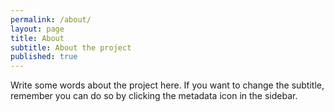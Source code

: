 ```yaml
---
permalink: /about/
layout: page
title: About
subtitle: About the project
published: true
---
```


Write some words about the project here. If you want to change the subtitle, remember you can do so by clicking the metadata icon in the sidebar.